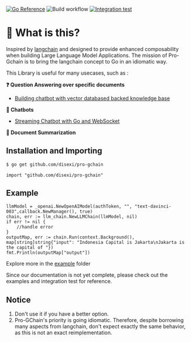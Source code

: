 
[![Go Reference](https://pkg.go.dev/badge/github.com/disexi/pro-gchain.svg)](https://pkg.go.dev/github.com/disexi/pro-gchain)
![Build workflow](https://github.com/disexi/pro-gchain/actions/workflows/go.yml/badge.svg)
[![Integration test](https://github.com/disexi/pro-gchain/actions/workflows/integration.yml/badge.svg)](https://github.com/disexi/pro-gchain/actions/workflows/integration.yml)


# 🤔 What is this?
Inspired by [langchain](https://github.com/hwchase17/langchain) and designed to provide enhanced composability when building Large Language Model Applications. The mission of Pro-Gchain is to bring the langchain concept to Go in an idiomatic way.

This Library is useful for many usecases, such as :

**❓ Question Answering over specific documents**
- [Building chatbot with vector databased backed knowledge base](https://wejick.wordpress.com/2023/06/18/building-llm-based-chatbot-with-a-knowledge-base-in-go/)

**💬 Chatbots**
- [Streaming Chatbot with Go and WebSocket](https://wejick.wordpress.com/2023/06/24/making-an-llm-based-streaming-chatbot-with-go-and-websocket/)

**📄 Document Summarization**


## Installation and Importing

```bash
$ go get github.com/disexi/pro-gchain
```

```golang
import "github.com/disexi/pro-gchain"
```


## Example
```golang
llmModel = _openai.NewOpenAIModel(authToken, "", "text-davinci-003",callback.NewManager(), true)
chain, err := llm_chain.NewLLMChain(llmModel, nil)
if err != nil {
    //handle error
}
outputMap, err := chain.Run(context.Background(), map[string]string{"input": "Indonesia Capital is Jakarta\nJakarta is the capital of "})
fmt.Println(outputMap["output"])
```
Explore more in the [example](./example/) folder

Since our documentation is not yet complete, please check out the examples and integration test for reference.

## Notice
1. Don't use it if you have a better option.
2. Pro-GChain's priority is going idiomatic. Therefore, despite borrowing many aspects from langchain, don't expect exactly the same behavior, as this is not an exact reimplementation.